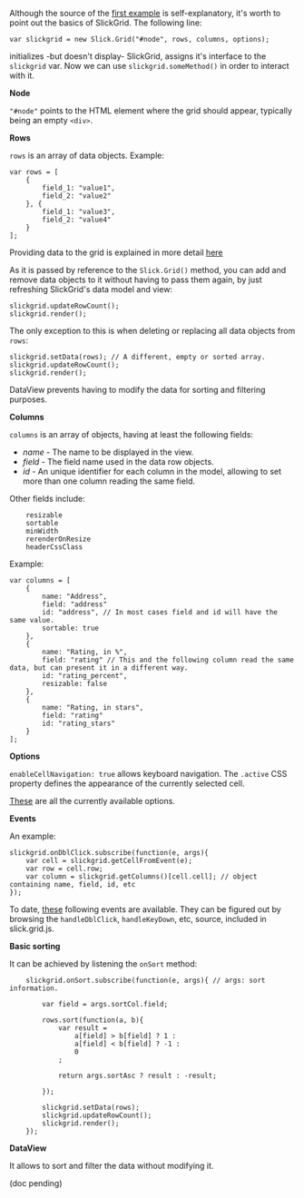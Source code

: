 Although the source of the [first example](http://mleibman.github.com/SlickGrid/examples/example1-simple.html) is self-explanatory, it's worth to point out the basics of SlickGrid. The following line:

`var slickgrid = new Slick.Grid("#node", rows, columns, options);`

initializes -but doesn't display- SlickGrid, assigns it's interface to the `slickgrid` var. Now we can use `slickgrid.someMethod()` in order to interact with it.

**Node**

`"#node"` points to the HTML element where the grid should appear, typically being an empty `<div>`.

**Rows**

`rows` is an array of data objects. Example:

    var rows = [
        {
            field_1: "value1",
            field_2: "value2"
        }, {
            field_1: "value3",
            field_2: "value4"
        }
    ];

Providing data to the grid is explained in more detail [here](https://github.com/mleibman/SlickGrid/wiki/Providing-data-to-the-grid)

As it is passed by reference to the `Slick.Grid()` method, you can add and remove data objects to it without having to pass them again, by just refreshing SlickGrid's data model and view:

    slickgrid.updateRowCount();
    slickgrid.render();

The only exception to this is when deleting or replacing all data objects from `rows`:

    slickgrid.setData(rows); // A different, empty or sorted array.
    slickgrid.updateRowCount();
    slickgrid.render();

DataView prevents having to modify the data for sorting and filtering purposes.

**Columns**

`columns` is an array of objects, having at least the following fields:

* _name_ - The name to be displayed in the view.
* _field_ - The field name used in the data row objects.
* _id_ - An unique identifier for each column in the model, allowing to set more than one column reading the same field.

Other fields include:

        resizable
        sortable
        minWidth
        rerenderOnResize
        headerCssClass

Example:

    var columns = [
        {
            name: "Address",
            field: "address"
            id: "address", // In most cases field and id will have the same value.
            sortable: true
        }, 
        {
            name: "Rating, in %",
            field: "rating" // This and the following column read the same data, but can present it in a different way.
            id: "rating_percent",
            resizable: false
        }, 
        {
            name: "Rating, in stars",
            field: "rating"
            id: "rating_stars"
        }
    ];

**Options**

`enableCellNavigation: true` allows keyboard navigation. The `.active` CSS property defines the appearance of the currently selected cell.

[These](https://github.com/mleibman/SlickGrid/wiki/Grid-Options) are all the currently available options.

**Events**

An example:

    slickgrid.onDblClick.subscribe(function(e, args){
        var cell = slickgrid.getCellFromEvent(e);
        var row = cell.row;
        var column = slickgrid.getColumns()[cell.cell]; // object containing name, field, id, etc
    });

To date, [these](https://github.com/mleibman/SlickGrid/wiki/Grid-Events) following events are available. They can be figured out by browsing the `handleDblClick`, `handleKeyDown`, etc, source, included in slick.grid.js.

**Basic sorting**

It can be achieved by listening the `onSort` method:

		slickgrid.onSort.subscribe(function(e, args){ // args: sort information. 
			
			var field = args.sortCol.field;
			
			rows.sort(function(a, b){
				var result = 
					a[field] > b[field] ? 1 :
					a[field] < b[field] ? -1 :
					0
				; 
					
				return args.sortAsc ? result : -result;
				
			});
			
			slickgrid.setData(rows);
			slickgrid.updateRowCount();
			slickgrid.render();			
		});


**DataView**

It allows to sort and filter the data without modifying it.

(doc pending)